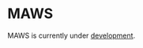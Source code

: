 # MAWS

MAWS is currently under [development](https://github.com/spectrum-health-systems/MAWS/tree/development).